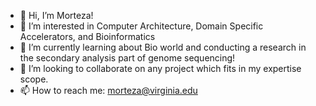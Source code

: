 - 👋 Hi, I’m Morteza!
- 👀 I’m interested in Computer Architecture, Domain Specific Accelerators, and Bioinformatics
- 🌱 I’m currently learning about Bio world and conducting a research in the secondary analysis part of genome sequencing!
- 💞️ I’m looking to collaborate on any project which fits in my expertise scope.
- 📫 How to reach me: morteza@virginia.edu

<!---
Morteza1814/Morteza1814 is a ✨ special ✨ repository because its `README.md` (this file) appears on your GitHub profile.
You can click the Preview link to take a look at your changes.
--->
